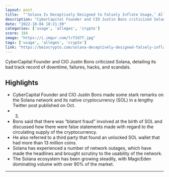 ```yaml
---
layout: post
title:  "‘Solana Is Deceptively Designed to Falsely Inflate Usage,’ Alleges Crypto Researcher"
description: "CyberCapital Founder and CIO Justin Bons criticized Solana, detailing its bad track record of downtime, failures, hacks, and scandals."
date: "2022-10-04 18:21:39"
categories: ['usage', 'alleges', 'crypto']
score: 184
image: "https://i.imgur.com/lrfId7f.jpg"
tags: ['usage', 'alleges', 'crypto']
link: "https://beincrypto.com/solana-deceptively-designed-falsely-inflate-usage-alleges-crypto-researcher/"
---
```


CyberCapital Founder and CIO Justin Bons criticized Solana, detailing its bad track record of downtime, failures, hacks, and scandals.

## Highlights

- CyberCapital Founder and CIO Justin Bons made some stark remarks on the Solana network and its native cryptocurrency (SOL) in a lengthy Twitter post published on Oct.
- 3.
- Bons said that there was “blatant fraud” involved at the birth of SOL and discussed how there were false statements made with regard to the circulating supply of the cryptocurrency.
- He also referred to a third party that found an unlocked SOL wallet that had more than 13 million coins.
- Solana has experienced a number of network outages, which have made the headlines and brought scrutiny to the usability of the network.
- The Solana ecosystem has been growing steadily, with MagicEden dominating volume with over 90% of the market.

---
